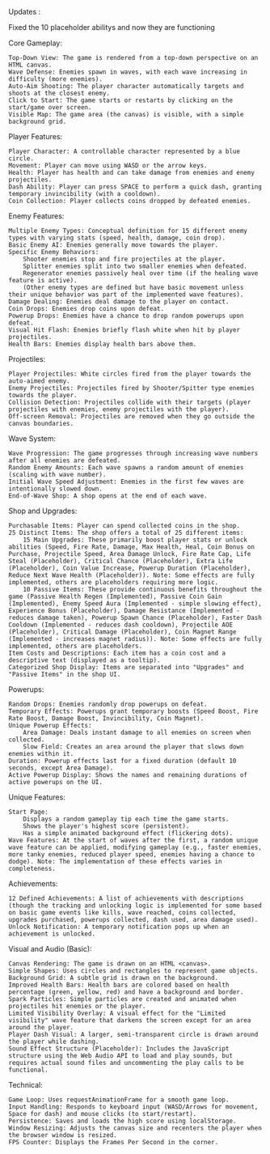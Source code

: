 Updates : 

Fixed the 10 placeholder abilitys and now they are functioning

Core Gameplay:

    Top-Down View: The game is rendered from a top-down perspective on an HTML canvas.
    Wave Defense: Enemies spawn in waves, with each wave increasing in difficulty (more enemies).
    Auto-Aim Shooting: The player character automatically targets and shoots at the closest enemy.
    Click to Start: The game starts or restarts by clicking on the start/game over screen.
    Visible Map: The game area (the canvas) is visible, with a simple background grid.

Player Features:

    Player Character: A controllable character represented by a blue circle.
    Movement: Player can move using WASD or the arrow keys.
    Health: Player has health and can take damage from enemies and enemy projectiles.
    Dash Ability: Player can press SPACE to perform a quick dash, granting temporary invincibility (with a cooldown).
    Coin Collection: Player collects coins dropped by defeated enemies.

Enemy Features:

    Multiple Enemy Types: Conceptual definition for 15 different enemy types with varying stats (speed, health, damage, coin drop).
    Basic Enemy AI: Enemies generally move towards the player.
    Specific Enemy Behaviors:
        Shooter enemies stop and fire projectiles at the player.
        Splitter enemies split into two smaller enemies when defeated.
        Regenerator enemies passively heal over time (if the healing wave feature is active).
        (Other enemy types are defined but have basic movement unless their unique behavior was part of the implemented wave features).
    Damage Dealing: Enemies deal damage to the player on contact.
    Coin Drops: Enemies drop coins upon defeat.
    Powerup Drops: Enemies have a chance to drop random powerups upon defeat.
    Visual Hit Flash: Enemies briefly flash white when hit by player projectiles.
    Health Bars: Enemies display health bars above them.

Projectiles:

    Player Projectiles: White circles fired from the player towards the auto-aimed enemy.
    Enemy Projectiles: Projectiles fired by Shooter/Spitter type enemies towards the player.
    Collision Detection: Projectiles collide with their targets (player projectiles with enemies, enemy projectiles with the player).
    Off-screen Removal: Projectiles are removed when they go outside the canvas boundaries.

Wave System:

    Wave Progression: The game progresses through increasing wave numbers after all enemies are defeated.
    Random Enemy Amounts: Each wave spawns a random amount of enemies (scaling with wave number).
    Initial Wave Speed Adjustment: Enemies in the first few waves are intentionally slowed down.
    End-of-Wave Shop: A shop opens at the end of each wave.

Shop and Upgrades:

    Purchasable Items: Player can spend collected coins in the shop.
    25 Distinct Items: The shop offers a total of 25 different items:
        15 Main Upgrades: These primarily boost player stats or unlock abilities (Speed, Fire Rate, Damage, Max Health, Heal, Coin Bonus on Purchase, Projectile Speed, Area Damage Unlock, Fire Rate Cap, Life Steal (Placeholder), Critical Chance (Placeholder), Extra Life (Placeholder), Coin Value Increase, Powerup Duration (Placeholder), Reduce Next Wave Health (Placeholder)). Note: Some effects are fully implemented, others are placeholders requiring more logic.
        10 Passive Items: These provide continuous benefits throughout the game (Passive Health Regen (Implemented), Passive Coin Gain (Implemented), Enemy Speed Aura (Implemented - simple slowing effect), Experience Bonus (Placeholder), Damage Resistance (Implemented - reduces damage taken), Powerup Spawn Chance (Placeholder), Faster Dash Cooldown (Implemented - reduces dash cooldown), Projectile AOE (Placeholder), Critical Damage (Placeholder), Coin Magnet Range (Implemented - increases magnet radius)). Note: Some effects are fully implemented, others are placeholders.
    Item Costs and Descriptions: Each item has a coin cost and a descriptive text (displayed as a tooltip).
    Categorized Shop Display: Items are separated into "Upgrades" and "Passive Items" in the shop UI.

Powerups:

    Random Drops: Enemies randomly drop powerups on defeat.
    Temporary Effects: Powerups grant temporary boosts (Speed Boost, Fire Rate Boost, Damage Boost, Invincibility, Coin Magnet).
    Unique Powerup Effects:
        Area Damage: Deals instant damage to all enemies on screen when collected.
        Slow Field: Creates an area around the player that slows down enemies within it.
    Duration: Powerup effects last for a fixed duration (default 10 seconds, except Area Damage).
    Active Powerup Display: Shows the names and remaining durations of active powerups on the UI.

Unique Features:

    Start Page:
        Displays a random gameplay tip each time the game starts.
        Shows the player's highest score (persistent).
        Has a simple animated background effect (flickering dots).
    Wave Features: At the start of waves after the first, a random unique wave feature can be applied, modifying gameplay (e.g., faster enemies, more tanky enemies, reduced player speed, enemies having a chance to dodge). Note: The implementation of these effects varies in completeness.

Achievements:

    12 Defined Achievements: A list of achievements with descriptions (though the tracking and unlocking logic is implemented for some based on basic game events like kills, wave reached, coins collected, upgrades purchased, powerups collected, dash used, area damage used).
    Unlock Notification: A temporary notification pops up when an achievement is unlocked.

Visual and Audio (Basic):

    Canvas Rendering: The game is drawn on an HTML <canvas>.
    Simple Shapes: Uses circles and rectangles to represent game objects.
    Background Grid: A subtle grid is drawn on the background.
    Improved Health Bars: Health bars are colored based on health percentage (green, yellow, red) and have a background and border.
    Spark Particles: Simple particles are created and animated when projectiles hit enemies or the player.
    Limited Visibility Overlay: A visual effect for the "Limited visibility" wave feature that darkens the screen except for an area around the player.
    Player Dash Visual: A larger, semi-transparent circle is drawn around the player while dashing.
    Sound Effect Structure (Placeholder): Includes the JavaScript structure using the Web Audio API to load and play sounds, but requires actual sound files and uncommenting the play calls to be functional.

Technical:

    Game Loop: Uses requestAnimationFrame for a smooth game loop.
    Input Handling: Responds to keyboard input (WASD/Arrows for movement, Space for dash) and mouse clicks (to start/restart).
    Persistence: Saves and loads the high score using localStorage.
    Window Resizing: Adjusts the canvas size and recenters the player when the browser window is resized.
    FPS Counter: Displays the Frames Per Second in the corner.
